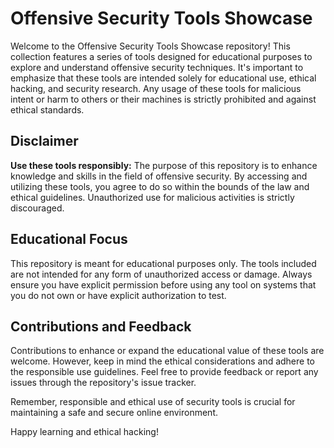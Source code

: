 # Offensive Security Tools Showcase

Welcome to the Offensive Security Tools Showcase repository! This collection features a series of tools designed for educational purposes to explore and understand offensive security techniques. It's important to emphasize that these tools are intended solely for educational use, ethical hacking, and security research. Any usage of these tools for malicious intent or harm to others or their machines is strictly prohibited and against ethical standards.

## Disclaimer

**Use these tools responsibly:** The purpose of this repository is to enhance knowledge and skills in the field of offensive security. By accessing and utilizing these tools, you agree to do so within the bounds of the law and ethical guidelines. Unauthorized use for malicious activities is strictly discouraged.

## Educational Focus

This repository is meant for educational purposes only. The tools included are not intended for any form of unauthorized access or damage. Always ensure you have explicit permission before using any tool on systems that you do not own or have explicit authorization to test.

## Contributions and Feedback

Contributions to enhance or expand the educational value of these tools are welcome. However, keep in mind the ethical considerations and adhere to the responsible use guidelines. Feel free to provide feedback or report any issues through the repository's issue tracker.

Remember, responsible and ethical use of security tools is crucial for maintaining a safe and secure online environment.

Happy learning and ethical hacking!
